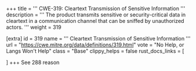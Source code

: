 +++
title = '''
CWE-319: Cleartext Transmission of Sensitive Information
'''
description	= '''
The product transmits sensitive or security-critical data in cleartext in a communication channel that can be sniffed by unauthorized actors.
'''
weight = 319

[extra]
id = 319
name = '''
Cleartext Transmission of Sensitive Information
'''
url = "https://cwe.mitre.org/data/definitions/319.html"
vote = "No Help, or Langs Won't Help"
class = "Base"
clippy_helps = false
rust_docs_links = [
	
]
+++
See 288 reason